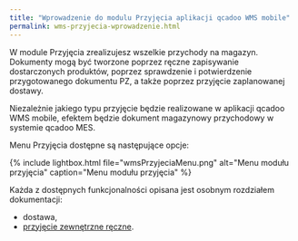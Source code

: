 ```yaml
---
title: "Wprowadzenie do modulu Przyjęcia aplikacji qcadoo WMS mobile"
permalink: wms-przyjecia-wprowadzenie.html 
---
```


W module Przyjęcia zrealizujesz wszelkie przychody na magazyn. Dokumenty mogą być tworzone poprzez ręczne zapisywanie dostarczonych produktów, poprzez sprawdzenie i potwierdzenie przygotowanego dokumentu PZ, a także poprzez przyjęcie zaplanowanej dostawy.

Niezależnie jakiego typu przyjęcie będzie realizowane w aplikacji qcadoo WMS mobile, efektem będzie dokument magazynowy przychodowy w systemie qcadoo MES.

Menu Przyjęcia dostępne są następujące opcje:

{% include lightbox.html file="wmsPrzyjeciaMenu.png" alt="Menu modułu przyjęcia" caption="Menu modułu przyjęcia" %}

Każda z dostępnych funkcjonalności opisana jest osobnym rozdziałem dokumentacji:
- dostawa,
- [przyjęcie zewnętrzne ręczne](/wms-przyjecie-reczne).